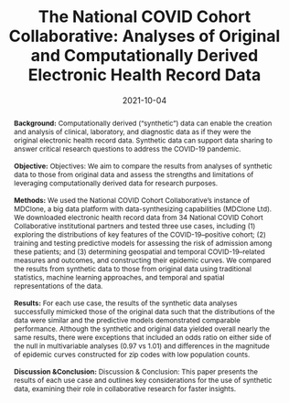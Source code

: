 ---
title: "The National COVID Cohort Collaborative: Analyses of Original and Computationally Derived Electronic Health Record Data"
date: 2021-10-04
publishDate: 2021-10-04
authors:
- Randi E. Foraker
- Aixia Guo
- admin
- Noa Zamstein
- Philip R.O. Payne
- Adam B. Wilcox
- the N3C Consortium

author_notes:
- corresponding author
-
-
-
-
-

publication_types: ["2"]
abstract: "**Background:** Computationally derived (“synthetic”) data can enable the creation and analysis of clinical, laboratory, and diagnostic data as if they were the original electronic health record data. Synthetic data can support data sharing to answer critical research questions to address the COVID-19 pandemic.

<br><br>**Objective:** Objectives: We aim to compare the results from analyses of synthetic data to those from original data and assess the strengths and limitations of leveraging computationally derived data for research purposes.

<br><br>**Methods:**
We used the National COVID Cohort Collaborative’s instance of MDClone, a big data platform with data-synthesizing capabilities (MDClone Ltd). We downloaded electronic health record data from 34 National COVID Cohort Collaborative institutional partners and tested three use cases, including (1) exploring the distributions of key features of the COVID-19–positive cohort; (2) training and testing predictive models for assessing the risk of admission among these patients; and (3) determining geospatial and temporal COVID-19–related measures and outcomes, and constructing their epidemic curves. We compared the results from synthetic data to those from original data using traditional statistics, machine learning approaches, and temporal and spatial representations of the data.

<br><br>**Results:** For each use case, the results of the synthetic data analyses successfully mimicked those of the original data such that the distributions of the data were similar and the predictive models demonstrated comparable performance. Although the synthetic and original data yielded overall nearly the same results, there were exceptions that included an odds ratio on either side of the null in multivariable analyses (0.97 vs 1.01) and differences in the magnitude of epidemic curves constructed for zip codes with low population counts.

<br><br>**Discussion &Conclusion:** Discussion & Conclusion: This paper presents the results of each use case and outlines key considerations for the use of synthetic data, examining their role in collaborative research for faster insights."

featured: false
publication: "*Journal of Medical Internet Research*"
doi: ""
# links:
# - name: ""
#   url: ""
url_pdf: https://preprints.jmir.org/preprint/30697
url_code: ''
url_dataset: ''
url_poster: ''
url_project: ''
url_slides: ''
url_source: ''
url_video: ''
tags: ["data visualization", "epidemic curves", "synthetic data", "data utility", "machine learning", "prediction", "geospatial", "N3C", "COVID-19", "SARS-COV-2", "epidemiology", "electronic health record", "data access", "Data Sharing", "Real World Evidence"]
---